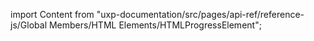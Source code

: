 
import Content from "uxp-documentation/src/pages/api-ref/reference-js/Global Members/HTML Elements/HTMLProgressElement";

<Content query="product=xd"/>
